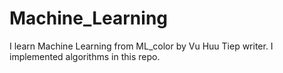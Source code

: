 # Machine_Learning
I learn Machine Learning from ML_color by Vu Huu Tiep writer. I implemented algorithms in this repo.
